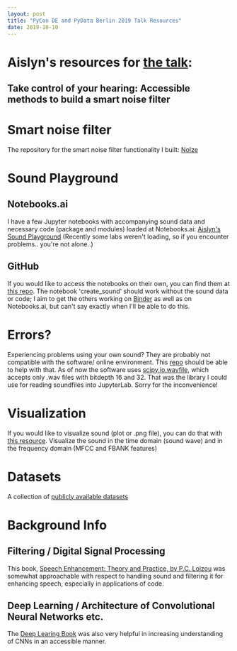 ```yaml
---
layout: post
title: "PyCon DE and PyData Berlin 2019 Talk Resources"
date: 2019-10-10
---
```


# Aislyn's resources for <a href="https://de.pycon.org/program/pydata-jzw9he-take-control-of-your-hearing-accessible-methods-to-build-a-smart-noise-filter-peggy-sylopp-aislyn-rose/">the talk</a>:

## **Take control of your hearing: Accessible methods to build a smart noise filter**

# Smart noise filter

The repository for the smart noise filter functionality I built: <a href="https://github.com/pgys/NoIze">NoIze</a>

# Sound Playground

## Notebooks.ai

I have a few Jupyter notebooks with accompanying sound data and necessary code (package and modules) loaded at Notebooks.ai: <a href="https://notebooks.ai/a-n-rose">Aislyn's Sound Playground</a> (Recently some labs weren't loading, so if you encounter problems.. you're not alone..)

## GitHub

If you would like to access the notebooks on their own, you can find them at <a href="https://github.com/a-n-rose/experiment-with-sound-in-Python-filtering-and-deep-learning">this repo</a>. The notebook 'create_sound' should work without the sound data or code; I aim to get the others working on <a href="https://hub.gke.mybinder.org/user/a-n-rose-experi-d-deep-learning-l9fqpls1/tree">Binder</a> as well as on Notebooks.ai, but can't say exactly when I'll be able to do this.

# Errors? 

Experiencing problems using your own sound? They are probably not compatible with the software/ online environment. This <a href="https://github.com/a-n-rose/python-sound-prep#prepare-audio-for-jupyter-lab">repo</a> should be able to help with that. As of now the software uses <a href="https://docs.scipy.org/doc/scipy/reference/generated/scipy.io.wavfile.read.html">scipy.io.wavfile</a>, which accepts only .wav files with bitdepth 16 and 32. That was the library I could use for reading soundfiles into JupyterLab. Sorry for the inconvenience!

# Visualization

If you would like to visualize sound (plot or .png file), you can do that with <a href="https://github.com/a-n-rose/python-sound-prep#visualizing-sound">this resource</a>. Visualize the sound in the time domain (sound wave) and in the frequency domain (MFCC and FBANK features)

# Datasets

A collection of <a href="https://a-n-rose.github.io/2019/01/06/resources-publicly-available-speech-databases.html">publicly available datasets</a>

# Background Info

## Filtering / Digital Signal Processing

This book, <a href="https://www.crcpress.com/Speech-Enhancement-Theory-and-Practice-Second-Edition/Loizou/p/book/9781138075573">Speech Enhancement: Theory and Practice, by P.C. Loizou</a> was somewhat approachable with respect to handling sound and filtering it for enhancing speech, especially in applications of code.

## Deep Learning / Architecture of Convolutional Neural Networks etc.

The <a href="http://www.deeplearningbook.org/">Deep Learing Book</a> was also very helpful in increasing understanding of CNNs in an accessible manner.
